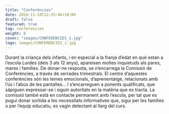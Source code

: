 ```yaml
---
title: "Conferències"
date: 2018-11-18T12:33:46+10:00
draft: false
featured: true
tag: conferencies
weight: 8
cover: "images/CONFERENCIES_1.jpg"
logo: images/CONFERENCIES_1.jpg
---
```


Durant la criança dels infants, i en especial a la franja d’edat en què estan a l’escola Lurdes (dels 3 als 12 anys), apareixen moltes inquietuds als pares, mares i famílies. De donar-ne resposta, se n’encarrega la Comissió de Conferències, a través de xerrades trimestrals.
El centre d’aquestes conferències són les temes emocionals, d’aprenentatge, relacionats amb l’ús i l’abús de les pantalles… I s’encarreguen a ponents qualificats, que sàpiguen expressar-se i siguin autoritats en la matèria que es tracta.
La comissió també està en contacte permanent amb l’escola, per tal que es pugui donar sortida a les necessitats informatives que, sigui per les famílies o per l’equip educatiu, es vagin detectant al llarg del curs.



